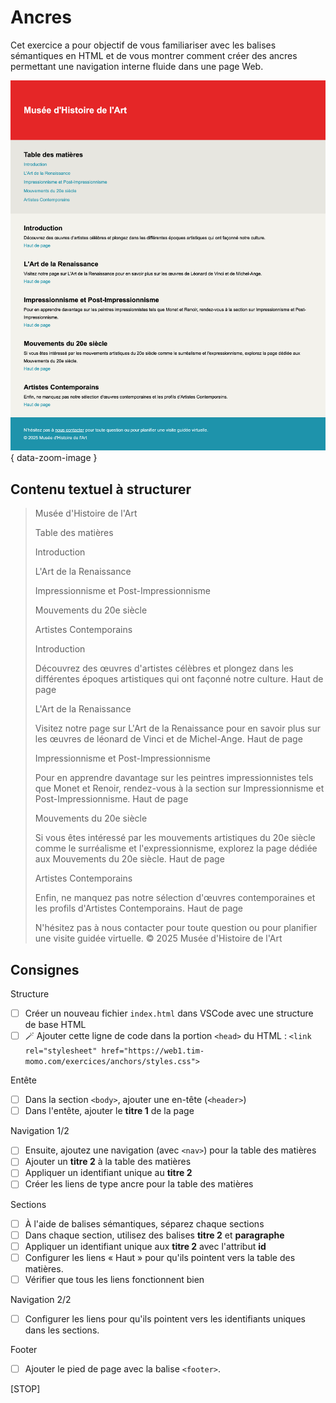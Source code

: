 # Ancres

Cet exercice a pour objectif de vous familiariser avec les balises sémantiques en HTML et de vous montrer comment créer des ancres permettant une navigation interne fluide dans une page Web.

![](./preview-full.png){ data-zoom-image }

## Contenu textuel à structurer

> Musée d'Histoire de l'Art
> 
> Table des matières
> 
> Introduction
> 
> L'Art de la Renaissance
> 
> Impressionnisme et Post-Impressionnisme
> 
> Mouvements du 20e siècle
> 
> Artistes Contemporains
> 
> Introduction
> 
> Découvrez des œuvres d'artistes célèbres et plongez dans les différentes époques artistiques qui ont façonné notre culture. Haut de page
> 
> L'Art de la Renaissance
> 
> Visitez notre page sur L'Art de la Renaissance pour en savoir plus sur les œuvres de léonard de Vinci et de Michel-Ange. Haut de page
> 
> Impressionnisme et Post-Impressionnisme
> 
> Pour en apprendre davantage sur les peintres impressionnistes tels que Monet et Renoir, rendez-vous à la section sur Impressionnisme et Post-Impressionnisme. Haut de page
> 
> Mouvements du 20e siècle
> 
> Si vous êtes intéressé par les mouvements artistiques du 20e siècle comme le surréalisme et l'expressionnisme, explorez la page dédiée aux Mouvements du 20e siècle. Haut de page
> 
> Artistes Contemporains
> 
> Enfin, ne manquez pas notre sélection d'œuvres contemporaines et les profils d'Artistes Contemporains. Haut de page
> 
> N'hésitez pas à nous contacter pour toute question ou pour planifier une visite guidée virtuelle.
> © 2025 Musée d'Histoire de l'Art

## Consignes

Structure

- [ ] Créer un nouveau fichier `index.html` dans VSCode avec une structure de base HTML
- [ ] 🪄 Ajouter cette ligne de code dans la portion `<head>` du HTML : `<link rel="stylesheet" href="https://web1.tim-momo.com/exercices/anchors/styles.css">`

Entête

- [ ] Dans la section `<body>`, ajouter une en-tête (`<header>`)
- [ ] Dans l'entête, ajouter le **titre 1** de la page

Navigation 1/2

- [ ] Ensuite, ajoutez une navigation (avec `<nav>`) pour la table des matières
- [ ] Ajouter un **titre 2** à la table des matières
- [ ] Appliquer un identifiant unique au **titre 2**
- [ ] Créer les liens de type ancre pour la table des matières

Sections

- [ ] À l'aide de balises sémantiques, séparez chaque sections
- [ ] Dans chaque section, utilisez des balises **titre 2** et **paragraphe**
- [ ] Appliquer un identifiant unique aux **titre 2** avec l'attribut **id**
- [ ] Configurer les liens « Haut » pour qu'ils pointent vers la table des matières.
- [ ] Vérifier que tous les liens fonctionnent bien

Navigation 2/2

- [ ] Configurer les liens pour qu'ils pointent vers les identifiants uniques dans les sections.

Footer

- [ ] Ajouter le pied de page avec la balise `<footer>`.

[STOP]
